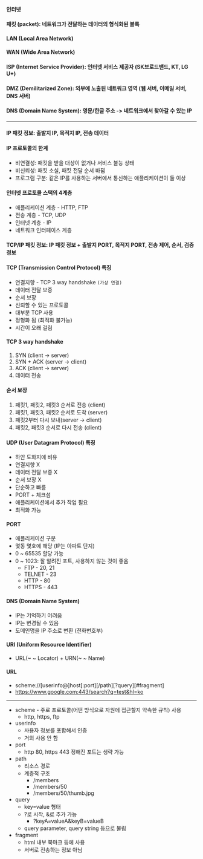 #### 인터넷

#### 패킷 (packet): 네트워크가 전달하는 데이터의 형식화된 블록

#### LAN (Local Area Network) 

#### WAN (Wide Area Network)

#### ISP (Internet Service Provider): 인터넷 서비스 제공자 (SK브로드밴드, KT, LG U+)

#### DMZ (Demilitarized Zone): 외부에 노출된 네트워크 영역 (웹 서버, 이메일 서버, DNS 서버)

#### DNS (Domain Name System): 영문/한글 주소 -> 네트워크에서 찾아갈 수 있는 IP

---

#### IP 패킷 정보: 출발지 IP, 목적지 IP, 전송 데이터

#### IP 프로토콜의 한계
- 비연결성: 패킷을 받을 대상이 없거나 서비스 불능 상태
- 비신뢰성: 패킷 소실, 패킷 전달 순서 바뀜
- 프로그램 구분: 같은 IP를 사용하는 서버에서 통신하는 애플리케이션이 둘 이상

#### 인터넷 프로토콜 스택의 4계층
- 애플리케이션 계층 - HTTP, FTP
- 전송 계층 - TCP, UDP
- 인터넷 계층 - IP
- 네트워크 인터페이스 계층

#### TCP/IP 패킷 정보: IP 패킷 정보 + 출발지 PORT, 목적지 PORT, 전송 제어, 순서, 검증 정보

#### TCP (Transmission Control Protocol) 특징
- 연결지향 - TCP 3 way handshake `(가상 연결)`
- 데이터 전달 보증
- 순서 보장
- 신뢰할 수 있는 프로토콜
- 대부분 TCP 사용 
- 정형화 됨 (최적화 불가능)
- 시간이 오래 걸림

#### TCP 3 way handshake
1. SYN (client -> server)
2. SYN + ACK (server -> client)
3. ACK (client -> server)
4. 데이터 전송

#### 순서 보장
1. 패킷1, 패킷2, 패킷3 순서로 전송 (client)
2. 패킷1, 패킷3, 패킷2 순서로 도착 (server)
3. 패킷2부터 다시 보내(server -> client)
4. 패킷2, 패킷3 순서로 다시 전송 (client)

#### UDP (User Datagram Protocol) 특징
- 하얀 도화지에 비유
- 연결지향 X
- 데이터 전달 보증 X
- 순서 보장 X
- 단순하고 빠름
- PORT + 체크섬
- 애플리케이션에서 추가 작업 필요
- 최적화 가능

#### PORT
- 애플리케이션 구분
- 몇동 몇호에 해당 (IP는 아파트 단지)
- 0 ~ 65535 할당 가능
- 0 ~ 1023: 잘 알려진 포트, 사용하지 않는 것이 좋음
    - FTP - 20, 21
    - TELNET - 23
    - HTTP - 80
    - HTTPS - 443

#### DNS (Domain Name System)
- IP는 기억하기 어려움
- IP는 변경될 수 있음
- 도메인명을 IP 주소로 변환 (전화번호부)

#### URI (Uniform Resource Identifier)
- URL(~ ~ Locator) + URN(~ ~ Name)

#### URL
- scheme://[userinfo@]host[:port][/path][?query][#fragment]
- https://www.google.com:443/search?q=test&hl=ko

---

- scheme - 주로 프로토콜(어떤 방식으로 자원에 접근할지 약속한 규칙) 사용
  - http, https, ftp
- userinfo
  - 사용자 정보를 포함해서 인증
  - 거의 사용 안 함
- port
  - http 80, https 443 정해진 포트는 생략 가능
- path
  - 리소스 경로
  - 계층적 구조
    - /members
    - /members/50
    - /members/50/thumb.jpg
- query
  - key=value 형태
  - ?로 시작, &로 추가 가능
    - ?keyA=valueA&keyB=valueB
  - query parameter, query string 등으로 불림
- fragment
  - html 내부 북마크 등에 사용
  - 서버로 전송하는 정보 아님
